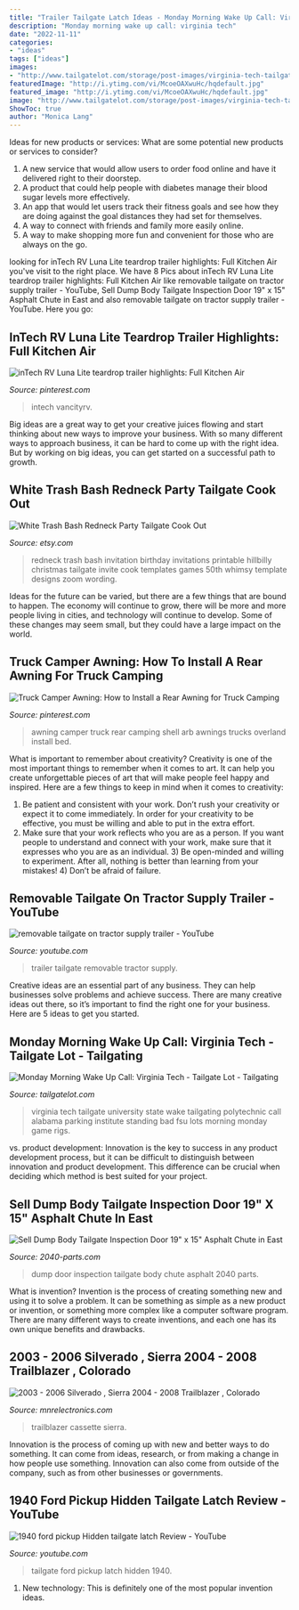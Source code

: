 ```yaml
---
title: "Trailer Tailgate Latch Ideas - Monday Morning Wake Up Call: Virginia Tech"
description: "Monday morning wake up call: virginia tech"
date: "2022-11-11"
categories:
- "ideas"
tags: ["ideas"]
images:
- "http://www.tailgatelot.com/storage/post-images/virginia-tech-tailgate-girls.jpg?__SQUARESPACE_CACHEVERSION=1279041089523"
featuredImage: "http://i.ytimg.com/vi/McoeOAXwuHc/hqdefault.jpg"
featured_image: "http://i.ytimg.com/vi/McoeOAXwuHc/hqdefault.jpg"
image: "http://www.tailgatelot.com/storage/post-images/virginia-tech-tailgate-girls.jpg?__SQUARESPACE_CACHEVERSION=1279041089523"
ShowToc: true
author: "Monica Lang"
---
```



Ideas for new products or services: What are some potential new products or services to consider?
1. A new service that would allow users to order food online and have it delivered right to their doorstep.
2. A product that could help people with diabetes manage their blood sugar levels more effectively.
3. An app that would let users track their fitness goals and see how they are doing against the goal distances they had set for themselves.
4. A way to connect with friends and family more easily online.
5. A way to make shopping more fun and convenient for those who are always on the go.

	

		
looking for inTech RV Luna Lite teardrop trailer highlights: Full Kitchen Air you've visit to the right place. We have 8 Pics about inTech RV Luna Lite teardrop trailer highlights: Full Kitchen Air like removable tailgate on tractor supply trailer - YouTube, Sell Dump Body Tailgate Inspection Door 19&quot; x 15&quot; Asphalt Chute in East and also removable tailgate on tractor supply trailer - YouTube. Here you go:
		
    
## InTech RV Luna Lite Teardrop Trailer Highlights: Full Kitchen Air

<img loading=lazy src="https://i.pinimg.com/736x/7a/ea/d3/7aead30cb7e857c5f3438420e606b94f.jpg" onerror="this.onerror=null;this.src='https://tse1.mm.bing.net/th?id=OIP.uf4uyj0e-k3a38cgaNbeZgHaFi&amp;pid=15.1';" alt="inTech RV Luna Lite teardrop trailer highlights: Full Kitchen Air">

_Source: pinterest.com_

>intech vancityrv. 

	

Big ideas are a great way to get your creative juices flowing and start thinking about new ways to improve your business. With so many different ways to approach business, it can be hard to come up with the right idea. But by working on big ideas, you can get started on a successful path to growth.

    
## White Trash Bash Redneck Party Tailgate Cook Out

<img loading=lazy src="https://img.etsystatic.com/il/c40ec7/596792922/il_570xN.596792922_plqh.jpg?version=1" onerror="this.onerror=null;this.src='https://tse4.mm.bing.net/th?id=OIP.4Pmp--Cw0cUfxMXv_lWscAHaKX&amp;pid=15.1';" alt="White Trash Bash Redneck Party Tailgate Cook Out">

_Source: etsy.com_

>redneck trash bash invitation birthday invitations printable hillbilly christmas tailgate invite cook templates games 50th whimsy template designs zoom wording. 

	

Ideas for the future can be varied, but there are a few things that are bound to happen. The economy will continue to grow, there will be more and more people living in cities, and technology will continue to develop. Some of these changes may seem small, but they could have a large impact on the world.

    
## Truck Camper Awning: How To Install A Rear Awning For Truck Camping

<img loading=lazy src="https://i.pinimg.com/736x/cd/ad/e8/cdade8cff035bb4616296ac584feeaa1.jpg" onerror="this.onerror=null;this.src='https://tse2.mm.bing.net/th?id=OIP.1BpdYL5a1QkHU3dmdOVsOwHaFj&amp;pid=15.1';" alt="Truck Camper Awning: How to Install a Rear Awning for Truck Camping">

_Source: pinterest.com_

>awning camper truck rear camping shell arb awnings trucks overland install bed. 

	

What is important to remember about creativity?
Creativity is one of the most important things to remember when it comes to art. It can help you create unforgettable pieces of art that will make people feel happy and inspired. Here are a few things to keep in mind when it comes to creativity: 
1) Be patient and consistent with your work. Don’t rush your creativity or expect it to come immediately. In order for your creativity to be effective, you must be willing and able to put in the extra effort. 
2) Make sure that your work reflects who you are as a person. If you want people to understand and connect with your work, make sure that it expresses who you are as an individual. 3) Be open-minded and willing to experiment. After all, nothing is better than learning from your mistakes! 4) Don’t be afraid of failure.

    
## Removable Tailgate On Tractor Supply Trailer - YouTube

<img loading=lazy src="https://i.ytimg.com/vi/wcT7RhzeM7Y/maxresdefault.jpg" onerror="this.onerror=null;this.src='https://tse4.mm.bing.net/th?id=OIP.19JTr9GnRWNGmSfX-hFHJgHaEK&amp;pid=15.1';" alt="removable tailgate on tractor supply trailer - YouTube">

_Source: youtube.com_

>trailer tailgate removable tractor supply. 

	

Creative ideas are an essential part of any business. They can help businesses solve problems and achieve success. There are many creative ideas out there, so it’s important to find the right one for your business. Here are 5 ideas to get you started.

    
## Monday Morning Wake Up Call: Virginia Tech - Tailgate Lot - Tailgating

<img loading=lazy src="http://www.tailgatelot.com/storage/post-images/virginia-tech-tailgate-girls.jpg?__SQUARESPACE_CACHEVERSION=1279041089523" onerror="this.onerror=null;this.src='https://tse2.mm.bing.net/th?id=OIP.33qxrIL01s1AIoajVvPF_QHaFj&amp;pid=15.1';" alt="Monday Morning Wake Up Call: Virginia Tech - Tailgate Lot - Tailgating">

_Source: tailgatelot.com_

>virginia tech tailgate university state wake tailgating polytechnic call alabama parking institute standing bad fsu lots morning monday game rigs. 

	

vs. product development:
Innovation is the key to success in any product development process, but it can be difficult to distinguish between innovation and product development. This difference can be crucial when deciding which method is best suited for your project.

    
## Sell Dump Body Tailgate Inspection Door 19&quot; X 15&quot; Asphalt Chute In East

<img loading=lazy src="http://www.2040-parts.com/_content/items/images/77/980377/003.jpg" onerror="this.onerror=null;this.src='https://tse4.mm.bing.net/th?id=OIP._k6g2DfMyeVF6FCX0TTh3AHaJ4&amp;pid=15.1';" alt="Sell Dump Body Tailgate Inspection Door 19&quot; x 15&quot; Asphalt Chute in East">

_Source: 2040-parts.com_

>dump door inspection tailgate body chute asphalt 2040 parts. 

	

What is invention?
Invention is the process of creating something new and using it to solve a problem. It can be something as simple as a new product or invention, or something more complex like a computer software program. There are many different ways to create inventions, and each one has its own unique benefits and drawbacks.

    
## 2003 - 2006 Silverado , Sierra 2004 - 2008 Trailblazer , Colorado

<img loading=lazy src="https://cdn11.bigcommerce.com/s-a9edgf5d/images/stencil/1280x1280/products/302/499/electronman_2247_31381587__49017.1386868648.gif?c=2" onerror="this.onerror=null;this.src='https://tse4.mm.bing.net/th?id=OIP.OK0_PBv1bR__neOYpJMzVQHaD_&amp;pid=15.1';" alt="2003 - 2006 Silverado , Sierra 2004 - 2008 Trailblazer , Colorado">

_Source: mnrelectronics.com_

>trailblazer cassette sierra. 

	

Innovation is the process of coming up with new and better ways to do something. It can come from ideas, research, or from making a change in how people use something. Innovation can also come from outside of the company, such as from other businesses or governments.

    
## 1940 Ford Pickup Hidden Tailgate Latch Review - YouTube

<img loading=lazy src="http://i.ytimg.com/vi/McoeOAXwuHc/hqdefault.jpg" onerror="this.onerror=null;this.src='https://tse2.mm.bing.net/th?id=OIP.dYKzSrhsESJ84CdXR7dxvgHaFj&amp;pid=15.1';" alt="1940 ford pickup Hidden tailgate latch Review - YouTube">

_Source: youtube.com_

>tailgate ford pickup latch hidden 1940. 

	

1) New technology: This is definitely one of the most popular invention ideas.


